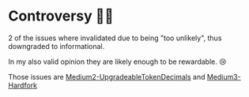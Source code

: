 
# Controversy 😮‍💨

2 of the issues where invalidated due to being "too unlikely", thus downgraded to informational.

In my also valid opinion they are likely enough to be rewardable. 😢

Those issues are [Medium2-UpgradeableTokenDecimals](./Medium/Medium2-TokensCanUpgradeDecimals.md) and [Medium3-Hardfork](./Medium/Medium3-HardForkAllowsForReceiverAbuse.md)
